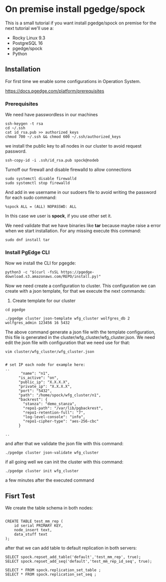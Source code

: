 # On premise install pgedge/spock

This is a small tutorial if you want install pgedge/spock on premise for the next tutorial we'll use a: 

- Rocky Linux 9.3
- PostgreSQL 16
- pgedge/spock
- Python

## Installation

For first time we enable some configurations in Operation System. 

https://docs.pgedge.com/platform/prerequisites

### Prerequisites

We need have passwordless in our machines

```
ssh-keygen -t rsa
cd ~/.ssh
cat id_rsa.pub >> authorized_keys
chmod 700 ~/.ssh && chmod 600 ~/.ssh/authorized_keys
```

we install the public key to all nodes in our cluster to avoid request password.

```
ssh-copy-id -i .ssh/id_rsa.pub spock@nodeb
```

Turnoff our firewall and disable firewalld to allow connections

```
sudo systemctl disable firewalld
sudo systemctl stop firewalld
```

And add in we username in our sudoers file to avoid writing the password for each sudo command: 

```
%spock ALL = (ALL) NOPASSWD: ALL
```

In this case we user is **spock**, if you use other set it. 

We need validate that we have binaries like **tar** because maybe raise a error when  we start installation. For any missing execute  this command: 

```
sudo dnf install tar

```

### Install PgEdge CLI

Now we install the CLI for pgegde:

```
python3 -c "$(curl -fsSL https://pgedge-download.s3.amazonaws.com/REPO/install.py)"
```

Now we need create a configuration to cluster. This configuration we can create with a json template, for that we execute the next commands:

1. Create template for our cluster

```
cd pgedge

./pgedge cluster json-template wfg_cluster wolfgres_db 2 wolfgres_admin 123456 16 5432

```

The above command generate a json file with the template configuration, this file is generated in the cluster/wfg_cluster/wfg_cluster.json. We need edit the json file with configuration that we need use for that: 

```
vim cluster/wfg_cluster/wfg_cluster.json


# set IP each node for example here:
..
       "name": "n1",
      "is_active": "on",
      "public_ip": "X.X.X.X",
      "private_ip": "X.X.X.X",
      "port": "5432",
      "path": "/home/spock/wfg_cluster/n1",
      "backrest": {
        "stanza": "demo_stanza",
        "repo1-path": "/var/lib/pgbackrest",
        "repo1-retention-full": "7",
        "log-level-console": "info",
        "repo1-cipher-type": "aes-256-cbc"
      }

..

```

and after that we validate the json file with this command: 

```
./pgedge cluster json-validate wfg_cluster
```

if all going well we can init the cluster with this command: 

```
./pgedge cluster init wfg_cluster
```

a few minutes after the executed command



## Fisrt Test

We create the table schema in both nodes: 

```

CREATE TABLE test_mm_rep (
    id serial PRIMARY KEY,
    node_insert text,
    data_stuff text
);

```

after that we can add table to default replication in both servers:

```
SELECT spock.repset_add_table('default','test_mm_rep', true);
SELECT spock.repset_add_seq('default','test_mm_rep_id_seq', true);

SELECT * FROM spock.replication_set_table ;
SELECT * FROM spock.replication_set_seq ;

```




